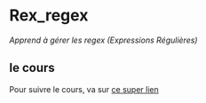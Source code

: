 # Rex_regex
*Apprend à gérer les regex (Expressions Régulières)*


## le cours

Pour suivre le cours, va sur
[ce super lien](https://thp-grenobles8.github.io/mission_regex/rex_regex.html)
